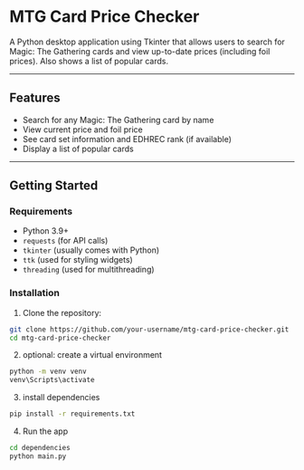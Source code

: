 # MTG Card Price Checker

A Python desktop application using Tkinter that allows users to search for Magic: The Gathering cards and view up-to-date prices (including foil prices). Also shows a list of popular cards.

---

## Features

- Search for any Magic: The Gathering card by name
- View current price and foil price
- See card set information and EDHREC rank (if available)
- Display a list of popular cards

---

## Getting Started

### Requirements

- Python 3.9+
- `requests` (for API calls)
- `tkinter` (usually comes with Python)
- `ttk` (used for styling widgets)
- `threading` (used for multithreading)

### Installation

1. Clone the repository:

```bash
git clone https://github.com/your-username/mtg-card-price-checker.git
cd mtg-card-price-checker
```

2. optional: create a virtual environment
```bash
python -m venv venv
venv\Scripts\activate
```

3. install dependencies 
```bash
pip install -r requirements.txt
```

4. Run the app 
```bash
cd dependencies
python main.py
```